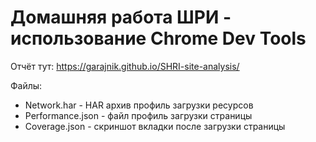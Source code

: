 #  Домашняя работа ШРИ - использование Chrome Dev Tools

Отчёт тут: https://garajnik.github.io/SHRI-site-analysis/

Файлы:
- Network.har - HAR архив профиль загрузки ресурсов 
- Performance.json - файл профиль загрузки страницы
- Coverage.json - скриншот вкладки после загрузки страницы
